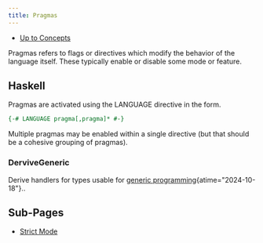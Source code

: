 ```yaml
---
title: Pragmas
---
```


- [Up to Concepts](concepts)

Pragmas refers to flags or directives which modify the behavior of
the language itself. These typically enable or disable some mode
or feature.

## Haskell

Pragmas are activated using the LANGUAGE directive in the form.

```haskell
{-# LANGUAGE pragma[,pragma]* #-}
```

Multiple pragmas may be enabled within a single directive
(but that should be a cohesive grouping of pragmas).

### DerviveGeneric

Derive handlers for types usable for
[generic programming](https://wiki.haskell.org/GHC.Generics "GHC.Generics - HaskellWiki"){atime="2024-10-18"}..

## Sub-Pages

- [Strict Mode](strict_mode)

